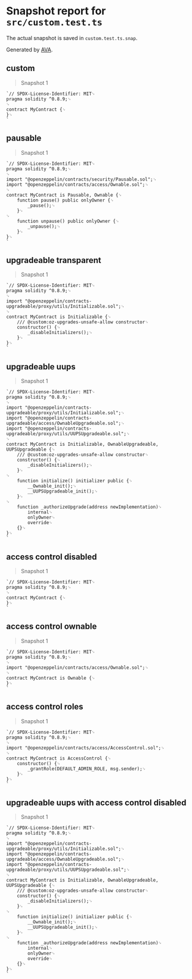 # Snapshot report for `src/custom.test.ts`

The actual snapshot is saved in `custom.test.ts.snap`.

Generated by [AVA](https://avajs.dev).

## custom

> Snapshot 1

    `// SPDX-License-Identifier: MIT␊
    pragma solidity ^0.8.9;␊
    ␊
    contract MyContract {␊
    }␊
    `

## pausable

> Snapshot 1

    `// SPDX-License-Identifier: MIT␊
    pragma solidity ^0.8.9;␊
    ␊
    import "@openzeppelin/contracts/security/Pausable.sol";␊
    import "@openzeppelin/contracts/access/Ownable.sol";␊
    ␊
    contract MyContract is Pausable, Ownable {␊
        function pause() public onlyOwner {␊
            _pause();␊
        }␊
    ␊
        function unpause() public onlyOwner {␊
            _unpause();␊
        }␊
    }␊
    `

## upgradeable transparent

> Snapshot 1

    `// SPDX-License-Identifier: MIT␊
    pragma solidity ^0.8.9;␊
    ␊
    import "@openzeppelin/contracts-upgradeable/proxy/utils/Initializable.sol";␊
    ␊
    contract MyContract is Initializable {␊
        /// @custom:oz-upgrades-unsafe-allow constructor␊
        constructor() {␊
            _disableInitializers();␊
        }␊
    }␊
    `

## upgradeable uups

> Snapshot 1

    `// SPDX-License-Identifier: MIT␊
    pragma solidity ^0.8.9;␊
    ␊
    import "@openzeppelin/contracts-upgradeable/proxy/utils/Initializable.sol";␊
    import "@openzeppelin/contracts-upgradeable/access/OwnableUpgradeable.sol";␊
    import "@openzeppelin/contracts-upgradeable/proxy/utils/UUPSUpgradeable.sol";␊
    ␊
    contract MyContract is Initializable, OwnableUpgradeable, UUPSUpgradeable {␊
        /// @custom:oz-upgrades-unsafe-allow constructor␊
        constructor() {␊
            _disableInitializers();␊
        }␊
    ␊
        function initialize() initializer public {␊
            __Ownable_init();␊
            __UUPSUpgradeable_init();␊
        }␊
    ␊
        function _authorizeUpgrade(address newImplementation)␊
            internal␊
            onlyOwner␊
            override␊
        {}␊
    }␊
    `

## access control disabled

> Snapshot 1

    `// SPDX-License-Identifier: MIT␊
    pragma solidity ^0.8.9;␊
    ␊
    contract MyContract {␊
    }␊
    `

## access control ownable

> Snapshot 1

    `// SPDX-License-Identifier: MIT␊
    pragma solidity ^0.8.9;␊
    ␊
    import "@openzeppelin/contracts/access/Ownable.sol";␊
    ␊
    contract MyContract is Ownable {␊
    }␊
    `

## access control roles

> Snapshot 1

    `// SPDX-License-Identifier: MIT␊
    pragma solidity ^0.8.9;␊
    ␊
    import "@openzeppelin/contracts/access/AccessControl.sol";␊
    ␊
    contract MyContract is AccessControl {␊
        constructor() {␊
            _grantRole(DEFAULT_ADMIN_ROLE, msg.sender);␊
        }␊
    }␊
    `

## upgradeable uups with access control disabled

> Snapshot 1

    `// SPDX-License-Identifier: MIT␊
    pragma solidity ^0.8.9;␊
    ␊
    import "@openzeppelin/contracts-upgradeable/proxy/utils/Initializable.sol";␊
    import "@openzeppelin/contracts-upgradeable/access/OwnableUpgradeable.sol";␊
    import "@openzeppelin/contracts-upgradeable/proxy/utils/UUPSUpgradeable.sol";␊
    ␊
    contract MyContract is Initializable, OwnableUpgradeable, UUPSUpgradeable {␊
        /// @custom:oz-upgrades-unsafe-allow constructor␊
        constructor() {␊
            _disableInitializers();␊
        }␊
    ␊
        function initialize() initializer public {␊
            __Ownable_init();␊
            __UUPSUpgradeable_init();␊
        }␊
    ␊
        function _authorizeUpgrade(address newImplementation)␊
            internal␊
            onlyOwner␊
            override␊
        {}␊
    }␊
    `
